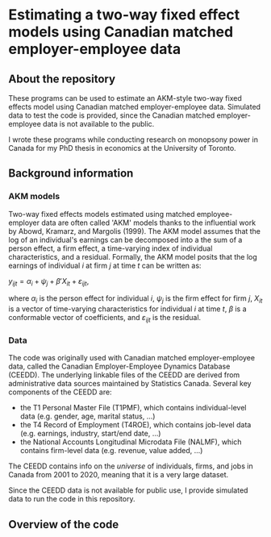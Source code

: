 # Estimating a two-way fixed effect models using Canadian matched employer-employee data

## About the repository

These programs can be used to estimate an AKM-style two-way fixed effects model using Canadian matched employer-employee data. Simulated data to test the code is provided, since the Canadian matched employer-employee data is not available to the public. 

I wrote these programs while conducting research on monopsony power in Canada for my PhD thesis in economics at the University of Toronto.

## Background information

### AKM models

Two-way fixed effects models estimated using matched employee-employer data are often called 'AKM' models thanks to the influential work by Abowd, Kramarz, and Margolis (1999). The AKM model assumes that the log of an individual's earnings can be decomposed into a the sum of a person effect, a firm effect, a time-varying index of individual characteristics, and a residual. Formally, the AKM model posits that the log earnings of individual $i$ at firm $j$ at time $t$ can be written as:

$y_{ijt} = \alpha_i + \psi_j + \beta'X_{it} + \varepsilon_{ijt},$

where $\alpha_i$ is the person effect for individual $i$, $\psi_j$ is the firm effect for firm $j$, $X_{it}$ is a vector of time-varying characteristics for individual $i$ at time $t,$ $\beta$ is a conformable vector of coefficients, and $\varepsilon_{ijt}$ is the residual.



### Data

The code was originally used with Canadian matched employer-employee data, called the Canadian Employer-Employee Dynamics Database (CEEDD). The underlying linkable files of the CEEDD are derived from administrative data sources maintained by Statistics Canada. Several key components of the CEEDD are:
- the T1 Personal Master File (T1PMF), which contains individual-level data (e.g. gender, age, marital status, ...) 
- the T4 Record of Employment (T4ROE), which contains job-level data (e.g. earnings, industry, start/end date, ...)
- the National Accounts Longitudinal Microdata File (NALMF), which contains firm-level data (e.g. revenue, value added, ...)

The CEEDD contains info on the *universe* of individuals, firms, and jobs in Canada from 2001 to 2020, meaning that it is a very large dataset.

Since the CEEDD data is not available for public use, I provide simulated data to run the code in this repository. 

## Overview of the code
